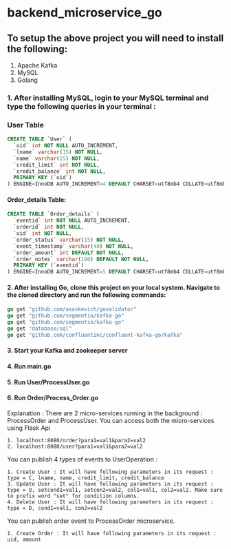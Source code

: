 # backend_microservice_go

## To setup the above project you will need to install the following:
1. Apache Kafka
2. MySQL
3. Golang

### 1. After installing MySQL, login to your MySQL terminal and type the following queries in your terminal : 
### User Table

```SQL
CREATE TABLE `User` (
  `uid` int NOT NULL AUTO_INCREMENT,
  `lname` varchar(15) NOT NULL,
  `name` varchar(15) NOT NULL,
  `credit_limit` int NOT NULL,
  `credit_balance` int NOT NULL,
  PRIMARY KEY (`uid`)
) ENGINE=InnoDB AUTO_INCREMENT=4 DEFAULT CHARSET=utf8mb4 COLLATE=utf8mb4_0900_ai_ci |
```
#### Order_details Table:
```SQL
CREATE TABLE `Order_details` (
  `eventid` int NOT NULL AUTO_INCREMENT,
  `orderid` int NOT NULL,
  `uid` int NOT NULL,
  `order_status` varchar(15) NOT NULL,
  `event_timestamp` varchar(40) NOT NULL,
  `order_amount` int DEFAULT NOT NULL,
  `order_notes` varchar(100) DEFAULT NOT NULL,
  PRIMARY KEY (`eventid`)
) ENGINE=InnoDB AUTO_INCREMENT=5 DEFAULT CHARSET=utf8mb4 COLLATE=utf8mb4_0900_ai_ci |

```


#### 2. After installing Go, clone this project on your local system. Navigate to the cloned directory and run the following commands:
```go 
go get "github.com/asaskevich/govalidator"
go get "github.com/segmentio/kafka-go"
go get "github.com/segmentio/kafka-go"
go get "database/sql"
go get "github.com/confluentinc/confluent-kafka-go/kafka"
```

#### 3. Start your Kafka and zookeeper server
#### 4. Run main.go
#### 5. Run User/ProcessUser.go
#### 6. Run Order/Process_Order.go

Explanation : 
There are 2 micro-services running in the background : ProcessOrder and ProcessUser. You can access both the micro-services using Flask Api
```
1. localhost:8080/order?para1=val1&para2=val2
2. localhost:8080/user?para1=val1&para2=val2
```
You can publish 4 types of events to UserOperation :
```
1. Create User : It will have following parameters in its request : type = C, lname, name, credit_limit, credit_balance
3. Update User : It will have following parameters in its request : type = U, setcond1=val1, setcon2=val2, col1=val1, col2=val2. Make sure to prefix word "set" for condition columns.
4. Delete User : It will have following parameters in its request : type = D, cond1=val1, con2=val2
```

You can publish order event to ProcessOrder microservice.
```
1. Create Order : It will have following parameters in its request : uid, amount
```
